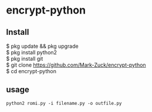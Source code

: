 # encrypt-python
## Install
$ pkg update && pkg upgrade<br>
$ pkg install python2<br>
$ pkg install git<br>
$ git clone https://github.com/Mark-Zuck/encrypt-python<br>
$ cd encrypt-python<br>
## usage
````
python2 romi.py -i filename.py -o outfile.py
````
